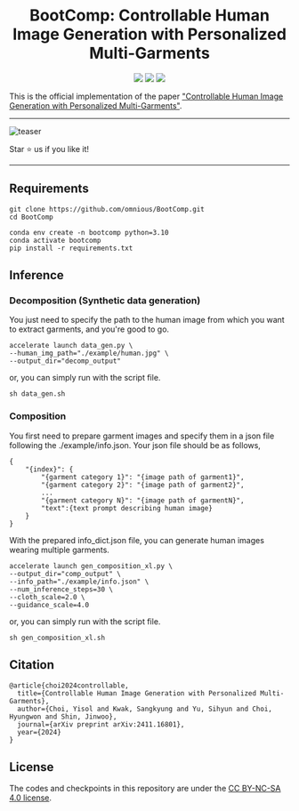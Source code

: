 <div align="center">

<h1>BootComp: Controllable Human Image Generation with Personalized Multi-Garments</h1>

<a href='https://omnious.github.io/BootComp/'><img src='https://img.shields.io/badge/Project-Page-green'></a>
<a href='https://arxiv.org/abs/2411.16801'><img src='https://img.shields.io/badge/Paper-Arxiv-red'></a>
<a href='https://huggingface.co/omniousai/BootComp'><img src='https://img.shields.io/badge/%F0%9F%A4%97%20Hugging%20Face-Model-blue'></a>


</div>



This is the official implementation of the paper ["Controllable Human Image Generation with Personalized Multi-Garments"](https://arxiv.org/abs/2411.16801).

---

![teaser](assets/teaser.png)&nbsp;

Star ⭐ us if you like it!

---




## Requirements

```
git clone https://github.com/omnious/BootComp.git
cd BootComp

conda env create -n bootcomp python=3.10
conda activate bootcomp
pip install -r requirements.txt
```

## Inference


### Decomposition (Synthetic data generation)

You just need to specify the path to the human image from which you want to extract garments, and you're good to go.

```
accelerate launch data_gen.py \
--human_img_path="./example/human.jpg" \
--output_dir="decomp_output"
```

or, you can simply run with the script file.

```
sh data_gen.sh
```

### Composition

You first need to prepare garment images and specify them in a json file following the ./example/info.json.
Your json file should be as follows,

```
{
    "{index}": {
        "{garment category 1}": "{image path of garment1}",
        "{garment category 2}": "{image path of garment2}",
        ...
        "{garment category N}": "{image path of garmentN}",
        "text":{text prompt describing human image}
    }
}
```


With the prepared info_dict.json file, you can generate human images wearing multiple garments. 

```
accelerate launch gen_composition_xl.py \
--output_dir="comp_output" \
--info_path="./example/info.json" \
--num_inference_steps=30 \
--cloth_scale=2.0 \
--guidance_scale=4.0
```

or, you can simply run with the script file.
```
sh gen_composition_xl.sh
```


## Citation
```
@article{choi2024controllable,
  title={Controllable Human Image Generation with Personalized Multi-Garments},
  author={Choi, Yisol and Kwak, Sangkyung and Yu, Sihyun and Choi, Hyungwon and Shin, Jinwoo},
  journal={arXiv preprint arXiv:2411.16801},
  year={2024}
}
```



## License
The codes and checkpoints in this repository are under the [CC BY-NC-SA 4.0 license](https://creativecommons.org/licenses/by-nc-sa/4.0/legalcode).



